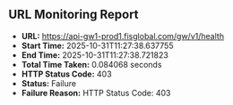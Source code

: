 ## URL Monitoring Report

- **URL:** https://api-gw1-prod1.fisglobal.com/gw/v1/health
- **Start Time:** 2025-10-31T11:27:38.637755
- **End Time:** 2025-10-31T11:27:38.721823
- **Total Time Taken:** 0.084068 seconds
- **HTTP Status Code:** 403
- **Status:** Failure
- **Failure Reason:** HTTP Status Code: 403
